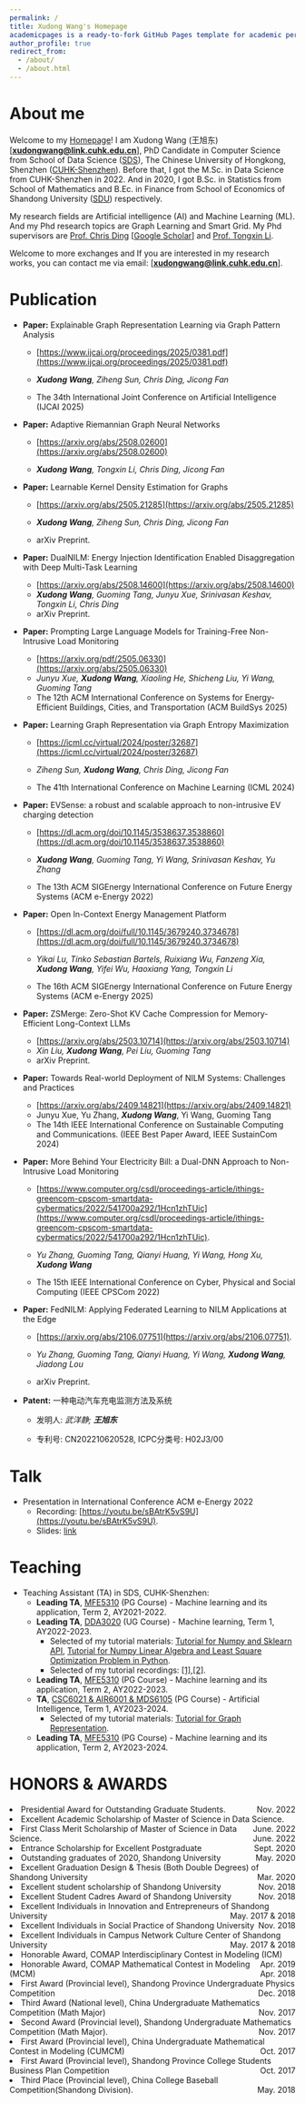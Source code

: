 ```yaml
---
permalink: /
title: Xudong Wang's Homepage
academicpages is a ready-to-fork GitHub Pages template for academic personal websitesexcerpt: "About me"
author_profile: true
redirect_from: 
  - /about/
  - /about.html
---
```


About me
======  
Welcome to my [Homepage](https://xd-w.github.io)! I am Xudong Wang (王旭东) [**xudongwang@link.cuhk.edu.cn**], PhD Candidate in Computer Science from School of Data Science ([SDS](https://sds.cuhk.edu.cn/en)), The Chinese University of Hongkong, Shenzhen ([CUHK-Shenzhen](https://www.cuhk.edu.cn/en)). Before that, I got the M.Sc. in Data Science from CUHK-Shenzhen in 2022. And in 2020, I got B.Sc. in Statistics from School of Mathematics and B.Ec. in Finance from School of Economics of Shandong University ([SDU](https://www.sdu.edu.cn)) respectively.

My research fields are Artificial intelligence (AI) and Machine Learning (ML). And my Phd research topics are Graph Learning and Smart Grid. My Phd supervisors are [Prof. Chris Ding](https://sds.cuhk.edu.cn/en/teacher/197) [[Google Scholar](https://scholar.google.com/citations?user=q7FfnjgAAAAJ&hl=zh-CN&oi=ao)] and [Prof. Tongxin Li](https://tongxin.me).

<!-- I am available and seeking part-time research internship position (Prefer Hongkong/Shenzhen intern opportunity and I have IANG Visa now).  -->
Welcome to more exchanges and If you are interested in my research works, you can contact me via email: [**xudongwang@link.cuhk.edu.cn**].

Publication
=====
- **Paper:** Explainable Graph Representation Learning via Graph Pattern Analysis
    - [https://www.ijcai.org/proceedings/2025/0381.pdf](https://www.ijcai.org/proceedings/2025/0381.pdf)
    - ***Xudong Wang**, Ziheng Sun, Chris Ding, Jicong Fan*

    - The 34th International Joint Conference on Artificial Intelligence (IJCAI 2025)
  

- **Paper:** Adaptive Riemannian Graph Neural Networks

    - [https://arxiv.org/abs/2508.02600](https://arxiv.org/abs/2508.02600)

    - ***Xudong Wang**, Tongxin Li, Chris Ding, Jicong Fan*

- **Paper:** Learnable Kernel Density Estimation for Graphs
    - [https://arxiv.org/abs/2505.21285](https://arxiv.org/abs/2505.21285)
    - ***Xudong Wang**, Ziheng Sun, Chris Ding, Jicong Fan*

    - arXiv Preprint. 

- **Paper:** DualNILM: Energy Injection Identification Enabled Disaggregation with Deep Multi-Task Learning
    - [https://arxiv.org/abs/2508.14600](https://arxiv.org/abs/2508.14600)
    - ***Xudong Wang**, Guoming Tang, Junyu Xue, Srinivasan Keshav, Tongxin Li, Chris Ding*
    - arXiv Preprint.
- **Paper:** Prompting Large Language Models for Training-Free Non-Intrusive Load Monitoring
    - [https://arxiv.org/pdf/2505.06330](https://arxiv.org/abs/2505.06330)  
    - *Junyu Xue, **Xudong Wang**, Xiaoling He, Shicheng Liu, Yi Wang, Guoming Tang*
    - The 12th ACM International Conference on Systems for Energy-Efficient Buildings, Cities, and Transportation (ACM BuildSys 2025)
- **Paper:** Learning Graph Representation via Graph Entropy Maximization

    - [https://icml.cc/virtual/2024/poster/32687](https://icml.cc/virtual/2024/poster/32687)

    - *Ziheng Sun, **Xudong Wang**, Chris Ding, Jicong Fan*

    - The 41th International Conference on Machine Learning (ICML 2024)

- **Paper:** EVSense: a robust and scalable approach to non-intrusive EV charging detection 

    - [https://dl.acm.org/doi/10.1145/3538637.3538860](https://dl.acm.org/doi/10.1145/3538637.3538860)

    - ***Xudong Wang**, Guoming Tang, Yi Wang, Srinivasan Keshav, Yu Zhang*

    - The 13th ACM SIGEnergy International Conference on Future Energy Systems (ACM e-Energy 2022)

- **Paper:** Open In-Context Energy Management Platform

    - [https://dl.acm.org/doi/full/10.1145/3679240.3734678](https://dl.acm.org/doi/full/10.1145/3679240.3734678)

    - *Yikai Lu, Tinko Sebastian Bartels, Ruixiang Wu, Fanzeng Xia, **Xudong Wang**, Yifei Wu, Haoxiang Yang, Tongxin Li*

    - The 16th ACM SIGEnergy International Conference on Future Energy Systems (ACM e-Energy 2025)

- **Paper:** ZSMerge: Zero-Shot KV Cache Compression for Memory-Efficient Long-Context LLMs
    - [https://arxiv.org/abs/2503.10714](https://arxiv.org/abs/2503.10714)
    - *Xin Liu, **Xudong Wang**, Pei Liu, Guoming Tang*
    - arXiv Preprint. 
- **Paper:** Towards Real-world Deployment of NILM Systems: Challenges and Practices
    - [https://arxiv.org/abs/2409.14821](https://arxiv.org/abs/2409.14821)
    - Junyu Xue, Yu Zhang, ***Xudong Wang***, Yi Wang, Guoming Tang
    - The 14th IEEE International Conference on Sustainable Computing and Communications. (IEEE Best Paper Award, IEEE SustainCom 2024)

- **Paper:** More Behind Your Electricity Bill: a Dual-DNN Approach to Non-Intrusive Load Monitoring

    - [https://www.computer.org/csdl/proceedings-article/ithings-greencom-cpscom-smartdata-cybermatics/2022/541700a292/1Hcn1zhTUic](https://www.computer.org/csdl/proceedings-article/ithings-greencom-cpscom-smartdata-cybermatics/2022/541700a292/1Hcn1zhTUic).

    - *Yu Zhang, Guoming Tang, Qianyi Huang, Yi Wang, Hong Xu, **Xudong Wang*** 

    - The 15th IEEE International Conference on Cyber, Physical and Social Computing (IEEE CPSCom 2022)

- **Paper:** FedNILM: Applying Federated Learning to NILM Applications at the Edge

    - [https://arxiv.org/abs/2106.07751](https://arxiv.org/abs/2106.07751).

    - *Yu Zhang, Guoming Tang, Qianyi Huang, Yi Wang, **Xudong Wang**, Jiadong Lou*

    - arXiv Preprint.

- **Patent:** 一种电动汽车充电监测方法及系统 

    - 发明人: *武洋静; **王旭东***

    - 专利号: CN202210620528, ICPC分类号: H02J3/00

Talk
=====
- Presentation in International Conference ACM e-Energy 2022
    - Recording: [https://youtu.be/sBAtrK5vS9U](https://youtu.be/sBAtrK5vS9U).
    - Slides: [link](https://cuhko365-my.sharepoint.com/:b:/g/personal/220041020_link_cuhk_edu_cn/EeQL2SnBfjVFiSVy2J_Qhb8BK-0OFAsCoBeM207anHFzkA?e=LirUTw)


Teaching
=====
- Teaching Assistant (TA) in SDS, CUHK-Shenzhen:
   - **Leading TA**, [MFE5310](https://mscfe.cuhk.edu.cn/page/35) (PG Course) - Machine learning and its application, Term 2, AY2021-2022.
   - **Leading TA**, [DDA3020](https://www.cuhk.edu.cn/en/course/8098) (UG Course) - Machine learning, Term 1, AY2022-2023.
       - Selected of my tutorial materials: [Tutorial for Numpy and Sklearn API](https://github.com/MathAdventurer/DDA3020-Tutorials-AY22-23T1-Archieved/tree/main/Tutorial1), [Tutorial for Numpy Linear Algebra and Least Square Optimization Problem in Python](https://github.com/MathAdventurer/DDA3020-Tutorials-AY22-23T1-Archieved/tree/main/Tutorial2).
       - Selected of my tutorial recordings: [[1]](https://cuhko365-my.sharepoint.com/:v:/g/personal/220041020_link_cuhk_edu_cn/EYMt_HJ-vQxNkOxGMzC5_cgBfT72LSn0sSi68KipulkqTg?e=Ol7eU8),[[2]](https://cuhko365-my.sharepoint.com/:v:/g/personal/220041020_link_cuhk_edu_cn/EQlJ2l9IyaJJhB5Cp61pJ10BfRLeeiiLATF5WFVC3Imjuw?e=lLkByi).  
   - **Leading TA**, [MFE5310](https://mscfe.cuhk.edu.cn/page/35) (PG Course) - Machine learning and its application, Term 2, AY2022-2023. 
   -  **TA**, [CSC6021 & AIR6001 & MDS6105](https://sds.cuhk.edu.cn/en/phd-programmes-CSE/curriculum) (PG Course) - Artificial Intelligence, Term 1, AY2023-2024. 
       - Selected of my tutorial materials: [Tutorial for Graph Representation](https://xd-w.github.io/files/CSC6021-Tutorial-GraphRepresentation.pdf).
   - **Leading TA**, [MFE5310](https://mscfe.cuhk.edu.cn/page/35) (PG Course) - Machine learning and its application, Term 2, AY2023-2024. 

HONORS & AWARDS
===

<html>
<li> Presidential Award for Outstanding Graduate Students. <span style="float:right;"> Nov. 2022

<li> Excellent Academic Scholarship of Master of Science in Data Science. <span style="float:right;"> June. 2022 

<li> First Class Merit Scholarship of Master of Science in Data Science. <span style="float:right;"> June. 2022

<li> Entrance Scholarship for Excellent Postgraduate <span style="float:right;"> Sept. 2020

<li> Outstanding graduates of 2020, Shandong University <span style="float:right;"> May. 2020

<li> Excellent Graduation Design & Thesis (Both Double Degrees) of Shandong University <span style="float:right;"> Mar. 2020

<li> Excellent student scholarship of Shandong University <span style="float:right;"> Nov. 2018

<li> Excellent Student Cadres Award of Shandong University <span style="float:right;"> Nov. 2018

<li> Excellent Individuals in Innovation and Entrepreneurs of Shandong University  <span style="float:right;"> May. 2017 & 2018

<li> Excellent Individuals in Social Practice of Shandong University <span style="float:right;"> Nov. 2018

<li> Excellent Individuals in Campus Network Culture Center of Shandong University 
<span style="float:right;"> May. 2017 & 2018

<li> Honorable Award, COMAP Interdisciplinary Contest in Modeling (ICM) <span style="float:right;"> Apr. 2019

<li> Honorable Award, COMAP Mathematical Contest in Modeling (MCM) <span style="float:right;"> Apr. 2018

<li> First Award (Provincial level), Shandong Province Undergraduate Physics Competition <span style="float:right;"> Dec. 2018

<li>Third Award (National level), China Undergraduate Mathematics Competition (Math Major)
<span style="float:right;"> Nov. 2017

<li>Second Award (Provincial level), Shandong Undergraduate Mathematics Competition (Math Major). <span style="float:right;"> Nov. 2017

<li>First Award (Provincial level), China Undergraduate Mathematical Contest in Modeling (CUMCM) <span style="float:right;"> Oct. 2017

<li>First Award (Provincial level), Shandong Province College Students Business Plan Competition <span style="float:right;"> Oct. 2017 

<li>Third Place (Provincial level), China College Baseball Competition(Shandong Division). <span style="float:right;"> May. 2018